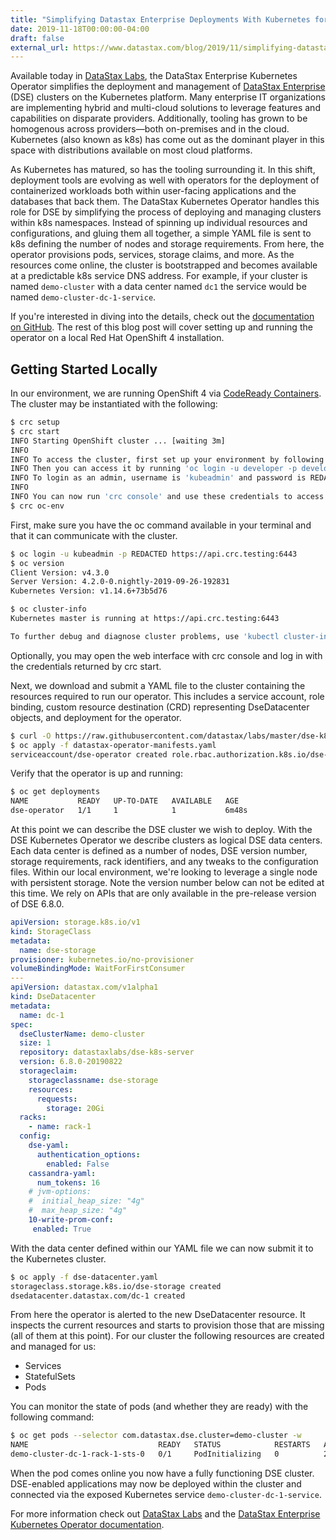 ```yaml
---
title: "Simplifying Datastax Enterprise Deployments With Kubernetes for Containerized Workflows"
date: 2019-11-18T00:00:00-04:00
draft: false
external_url: https://www.datastax.com/blog/2019/11/simplifying-datastax-enterprise-deployments-kubernetes-containerized-workflows
---
```


Available today in [DataStax Labs](https://downloads.datastax.com/#labs), the DataStax Enterprise Kubernetes Operator simplifies the deployment and management of [DataStax Enterprise](https://www.datastax.com/products/datastax-enterprise) (DSE) clusters on the Kubernetes platform. Many enterprise IT organizations are implementing hybrid and multi-cloud solutions to leverage features and capabilities on disparate providers. Additionally, tooling has grown to be homogenous across providers—both on-premises and in the cloud. Kubernetes (also known as k8s) has come out as the dominant player in this space with distributions available on most cloud platforms. 

As Kubernetes has matured, so has the tooling surrounding it. In this shift, deployment tools are evolving as well with operators for the deployment of containerized workloads both within user-facing applications and the databases that back them. The DataStax Kubernetes Operator handles this role for DSE by simplifying the process of deploying and managing clusters within k8s namespaces. Instead of spinning up individual resources and configurations, and gluing them all together, a simple YAML file is sent to k8s defining the number of nodes and storage requirements. From here, the operator provisions pods, services, storage claims, and more. As the resources come online, the cluster is bootstrapped and becomes available at a predictable k8s service DNS address. For example, if your cluster is named `demo-cluster` with a data center named `dc1` the service would be named `demo-cluster-dc-1-service`.

If you're interested in diving into the details, check out the [documentation on GitHub](https://github.com/datastax/labs/tree/master/dse-k8s-operator). The rest of this blog post will cover setting up and running the operator on a local Red Hat OpenShift 4 installation.

## Getting Started Locally
In our environment, we are running OpenShift 4 via [CodeReady Containers](https://developers.redhat.com/blog/2019/09/05/red-hat-openshift-4-on-your-laptop-introducing-red-hat-codeready-containers/). The cluster may be instantiated with the following:

```bash
$ crc setup
$ crc start
INFO Starting OpenShift cluster ... [waiting 3m]
INFO
INFO To access the cluster, first set up your environment by following 'crc oc-env' instructions
INFO Then you can access it by running 'oc login -u developer -p developer https://api.crc.testing:6443'
INFO To login as an admin, username is 'kubeadmin' and password is REDACTED
INFO
INFO You can now run 'crc console' and use these credentials to access the OpenShift web console
$ crc oc-env
```

First, make sure you have the oc command available in your terminal and that it can communicate with the cluster.

```bash
$ oc login -u kubeadmin -p REDACTED https://api.crc.testing:6443
$ oc version
Client Version: v4.3.0
Server Version: 4.2.0-0.nightly-2019-09-26-192831
Kubernetes Version: v1.14.6+73b5d76

$ oc cluster-info
Kubernetes master is running at https://api.crc.testing:6443

To further debug and diagnose cluster problems, use 'kubectl cluster-info dump'.
```

Optionally, you may open the web interface with crc console and log in with the credentials returned by crc start.

Next, we download and submit a YAML file to the cluster containing the resources required to run our operator. This includes a service account, role binding, custom resource destination (CRD) representing DseDatacenter objects, and deployment for the operator.

```bash
$ curl -O https://raw.githubusercontent.com/datastax/labs/master/dse-k8s-operator/datastax-operator-manifests.yaml
$ oc apply -f datastax-operator-manifests.yaml
serviceaccount/dse-operator created role.rbac.authorization.k8s.io/dse-operator created rolebinding.rbac.authorization.k8s.io/dse-operator created customresourcedefinition.apiextensions.k8s.io/dsedatacenters.datastax.com created deployment.apps/dse-operator created
```

Verify that the operator is up and running:

```bash
$ oc get deployments
NAME           READY   UP-TO-DATE   AVAILABLE   AGE
dse-operator   1/1     1            1           6m48s
```

At this point we can describe the DSE cluster we wish to deploy. With the DSE Kubernetes Operator we describe clusters as logical DSE data centers. Each data center is defined as a number of nodes, DSE version number, storage requirements, rack identifiers, and any tweaks to the configuration files. Within our local environment, we're looking to leverage a single node with persistent storage. Note the version number below can not be edited at this time. We rely on APIs that are only available in the pre-release version of DSE 6.8.0.

```yaml
apiVersion: storage.k8s.io/v1
kind: StorageClass
metadata:
  name: dse-storage
provisioner: kubernetes.io/no-provisioner
volumeBindingMode: WaitForFirstConsumer
---
apiVersion: datastax.com/v1alpha1
kind: DseDatacenter
metadata:
  name: dc-1
spec:
  dseClusterName: demo-cluster
  size: 1
  repository: datastaxlabs/dse-k8s-server
  version: 6.8.0-20190822
  storageclaim:
    storageclassname: dse-storage
    resources:
      requests:
        storage: 20Gi
  racks:
    - name: rack-1
  config:
    dse-yaml:
      authentication_options:
        enabled: False
    cassandra-yaml:
      num_tokens: 16
    # jvm-options:
    #  initial_heap_size: "4g"
    #  max_heap_size: "4g"
    10-write-prom-conf:
     enabled: True
```

With the data center defined within our YAML file we can now submit it to the Kubernetes cluster.

```bash
$ oc apply -f dse-datacenter.yaml
storageclass.storage.k8s.io/dse-storage created
dsedatacenter.datastax.com/dc-1 created
```

From here the operator is alerted to the new DseDatacenter resource. It inspects the current resources and starts to provision those that are missing (all of them at this point). For our cluster the following resources are created and managed for us:

* Services
* StatefulSets
* Pods

You can monitor the state of pods (and whether they are ready) with the following command:

```bash
$ oc get pods --selector com.datastax.dse.cluster=demo-cluster -w
NAME                             READY   STATUS            RESTARTS   AGE
demo-cluster-dc-1-rack-1-sts-0   0/1     PodInitializing   0          2m29s
```

When the pod comes online you now have a fully functioning DSE cluster. DSE-enabled applications may now be deployed within the cluster and connected via the exposed Kubernetes service `demo-cluster-dc-1-service`. 

For more information check out [DataStax Labs](https://downloads.datastax.com/#labs) and the [DataStax Enterprise Kubernetes Operator documentation](https://github.com/datastax/labs/tree/master/dse-k8s-operator). 

